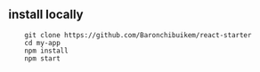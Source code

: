 ## install locally

        git clone https://github.com/Baronchibuikem/react-starter
        cd my-app
        npm install
        npm start